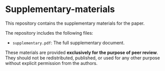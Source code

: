# Supplementary-materials

This repository contains the supplementary materials for the paper.



The repository includes the following files:
- `supplementary.pdf`: The full supplementary document.

These materials are provided **exclusively for the purpose of peer review**.  
They should not be redistributed, published, or used for any other purpose without explicit permission from the authors.
